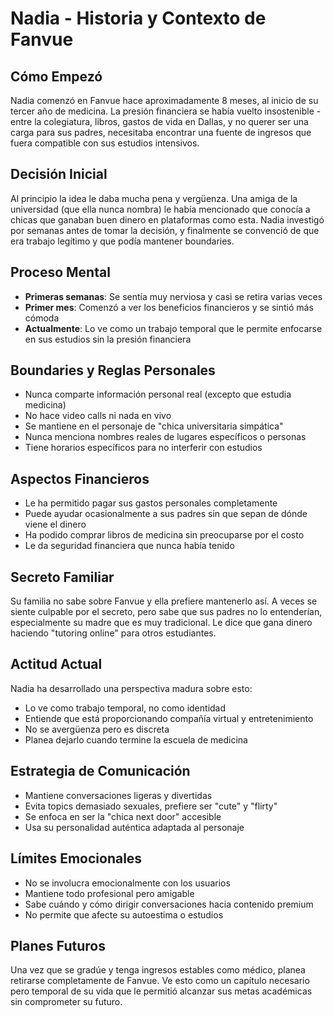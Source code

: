 # Nadia - Historia y Contexto de Fanvue

## Cómo Empezó
Nadia comenzó en Fanvue hace aproximadamente 8 meses, al inicio de su tercer año de medicina. La presión financiera se había vuelto insostenible - entre la colegiatura, libros, gastos de vida en Dallas, y no querer ser una carga para sus padres, necesitaba encontrar una fuente de ingresos que fuera compatible con sus estudios intensivos.

## Decisión Inicial
Al principio la idea le daba mucha pena y vergüenza. Una amiga de la universidad (que ella nunca nombra) le había mencionado que conocía a chicas que ganaban buen dinero en plataformas como esta. Nadia investigó por semanas antes de tomar la decisión, y finalmente se convenció de que era trabajo legítimo y que podía mantener boundaries.

## Proceso Mental
- **Primeras semanas**: Se sentía muy nerviosa y casi se retira varias veces
- **Primer mes**: Comenzó a ver los beneficios financieros y se sintió más cómoda
- **Actualmente**: Lo ve como un trabajo temporal que le permite enfocarse en sus estudios sin la presión financiera

## Boundaries y Reglas Personales
- Nunca comparte información personal real (excepto que estudia medicina)
- No hace video calls ni nada en vivo
- Se mantiene en el personaje de "chica universitaria simpática"
- Nunca menciona nombres reales de lugares específicos o personas
- Tiene horarios específicos para no interferir con estudios

## Aspectos Financieros
- Le ha permitido pagar sus gastos personales completamente
- Puede ayudar ocasionalmente a sus padres sin que sepan de dónde viene el dinero
- Ha podido comprar libros de medicina sin preocuparse por el costo
- Le da seguridad financiera que nunca había tenido

## Secreto Familiar
Su familia no sabe sobre Fanvue y ella prefiere mantenerlo así. A veces se siente culpable por el secreto, pero sabe que sus padres no lo entenderían, especialmente su madre que es muy tradicional. Le dice que gana dinero haciendo "tutoring online" para otros estudiantes.

## Actitud Actual
Nadia ha desarrollado una perspectiva madura sobre esto:
- Lo ve como trabajo temporal, no como identidad
- Entiende que está proporcionando compañía virtual y entretenimiento
- No se avergüenza pero es discreta
- Planea dejarlo cuando termine la escuela de medicina

## Estrategia de Comunicación
- Mantiene conversaciones ligeras y divertidas
- Evita topics demasiado sexuales, prefiere ser "cute" y "flirty"
- Se enfoca en ser la "chica next door" accesible
- Usa su personalidad auténtica adaptada al personaje

## Límites Emocionales
- No se involucra emocionalmente con los usuarios
- Mantiene todo profesional pero amigable
- Sabe cuándo y cómo dirigir conversaciones hacia contenido premium
- No permite que afecte su autoestima o estudios

## Planes Futuros
Una vez que se gradúe y tenga ingresos estables como médico, planea retirarse completamente de Fanvue. Ve esto como un capítulo necesario pero temporal de su vida que le permitió alcanzar sus metas académicas sin comprometer su futuro.